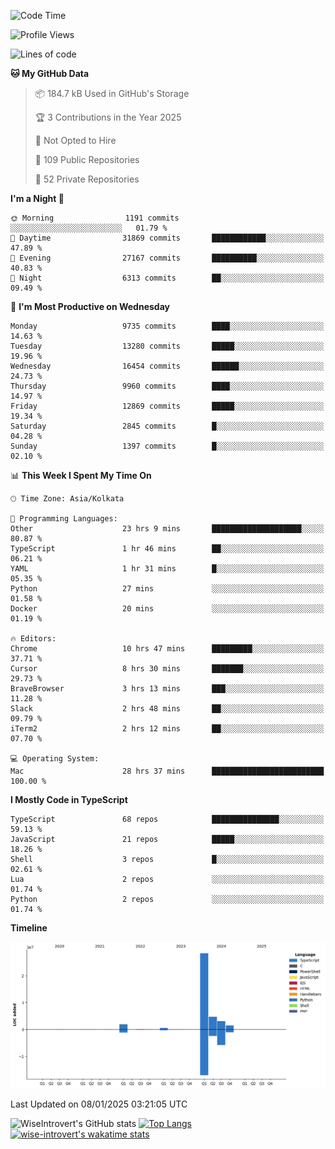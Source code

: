 <!--START_SECTION:waka-->
![Code Time](http://img.shields.io/badge/Code%20Time-2%2C089%20hrs%2012%20mins-blue)

![Profile Views](http://img.shields.io/badge/Profile%20Views-0-blue)

![Lines of code](https://img.shields.io/badge/From%20Hello%20World%20I%27ve%20Written-40.6%20million%20lines%20of%20code-blue)

**🐱 My GitHub Data** 

> 📦 184.7 kB Used in GitHub's Storage 
 > 
> 🏆 3 Contributions in the Year 2025
 > 
> 🚫 Not Opted to Hire
 > 
> 📜 109 Public Repositories 
 > 
> 🔑 52 Private Repositories 
 > 
**I'm a Night 🦉** 

```text
🌞 Morning                1191 commits        ░░░░░░░░░░░░░░░░░░░░░░░░░   01.79 % 
🌆 Daytime                31869 commits       ████████████░░░░░░░░░░░░░   47.89 % 
🌃 Evening                27167 commits       ██████████░░░░░░░░░░░░░░░   40.83 % 
🌙 Night                  6313 commits        ██░░░░░░░░░░░░░░░░░░░░░░░   09.49 % 
```
📅 **I'm Most Productive on Wednesday** 

```text
Monday                   9735 commits        ████░░░░░░░░░░░░░░░░░░░░░   14.63 % 
Tuesday                  13280 commits       █████░░░░░░░░░░░░░░░░░░░░   19.96 % 
Wednesday                16454 commits       ██████░░░░░░░░░░░░░░░░░░░   24.73 % 
Thursday                 9960 commits        ████░░░░░░░░░░░░░░░░░░░░░   14.97 % 
Friday                   12869 commits       █████░░░░░░░░░░░░░░░░░░░░   19.34 % 
Saturday                 2845 commits        █░░░░░░░░░░░░░░░░░░░░░░░░   04.28 % 
Sunday                   1397 commits        █░░░░░░░░░░░░░░░░░░░░░░░░   02.10 % 
```


📊 **This Week I Spent My Time On** 

```text
🕑︎ Time Zone: Asia/Kolkata

💬 Programming Languages: 
Other                    23 hrs 9 mins       ████████████████████░░░░░   80.87 % 
TypeScript               1 hr 46 mins        ██░░░░░░░░░░░░░░░░░░░░░░░   06.21 % 
YAML                     1 hr 31 mins        █░░░░░░░░░░░░░░░░░░░░░░░░   05.35 % 
Python                   27 mins             ░░░░░░░░░░░░░░░░░░░░░░░░░   01.58 % 
Docker                   20 mins             ░░░░░░░░░░░░░░░░░░░░░░░░░   01.19 % 

🔥 Editors: 
Chrome                   10 hrs 47 mins      █████████░░░░░░░░░░░░░░░░   37.71 % 
Cursor                   8 hrs 30 mins       ███████░░░░░░░░░░░░░░░░░░   29.73 % 
BraveBrowser             3 hrs 13 mins       ███░░░░░░░░░░░░░░░░░░░░░░   11.28 % 
Slack                    2 hrs 48 mins       ██░░░░░░░░░░░░░░░░░░░░░░░   09.79 % 
iTerm2                   2 hrs 12 mins       ██░░░░░░░░░░░░░░░░░░░░░░░   07.70 % 

💻 Operating System: 
Mac                      28 hrs 37 mins      █████████████████████████   100.00 % 
```

**I Mostly Code in TypeScript** 

```text
TypeScript               68 repos            ███████████████░░░░░░░░░░   59.13 % 
JavaScript               21 repos            █████░░░░░░░░░░░░░░░░░░░░   18.26 % 
Shell                    3 repos             █░░░░░░░░░░░░░░░░░░░░░░░░   02.61 % 
Lua                      2 repos             ░░░░░░░░░░░░░░░░░░░░░░░░░   01.74 % 
Python                   2 repos             ░░░░░░░░░░░░░░░░░░░░░░░░░   01.74 % 
```



**Timeline**

![Lines of Code chart](https://raw.githubusercontent.com/wise-introvert/wise-introvert/master/assets/bar_graph.png)


 Last Updated on 08/01/2025 03:21:05 UTC
<!--END_SECTION:waka-->

![WiseIntrovert's GitHub stats](https://github-readme-stats.vercel.app/api?username=wise-introvert&count_private=true&show_icons=true)
[![Top Langs](https://github-readme-stats.vercel.app/api/top-langs/?username=wise-introvert&langs_count=10)](https://github.com/anuraghazra/github-readme-stats)
[![wise-introvert's wakatime stats](https://github-readme-stats.vercel.app/api/wakatime?username=wiseintrovert)](https://github.com/anuraghazra/github-readme-stats)
